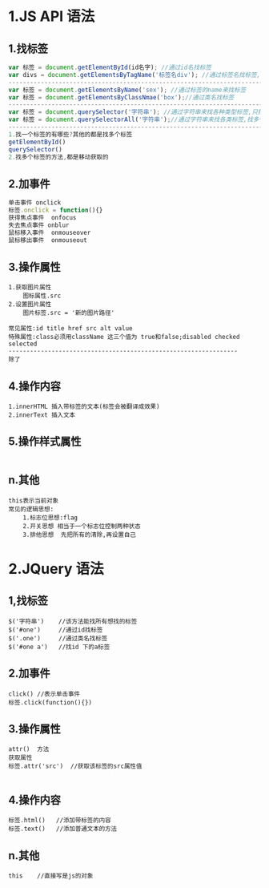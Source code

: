 # 1.JS API 语法

## 1.找标签

```js
var 标签 = document.getElementById(id名字);	//通过id名找标签
var divs = document.getElementsByTagName('标签名div'); //通过标签名找标签,找到的是多个标签,返回数组
-----------------------------------------------------------------------
var 标签 = document.getElementsByName('sex');	//通过标签的name来找标签
var 标签 = document.getElementsByClassNmae('box');//通过类名找标签
------------------------------------------------------------------------
var 标签 = document.querySelector('字符串');	//通过字符串来找各种类型标签,只找一个元素
var 标签 = document.querySelectorAll('字符串');//通过字符串来找各类标签,找多个
-------------------------------------------------------------------------
1.找一个标签的有哪些?其他的都是找多个标签
getElementById()
querySelector()
2.找多个标签的方法,都是移动获取的
```

## 2.加事件

```js
单击事件 onclick
标签.onclick = function(){}
获得焦点事件	onfocus
失去焦点事件 onblur
鼠标移入事件	onmouseover
鼠标移出事件	onmouseout
```

## 3.操作属性

```
1.获取图片属性
	图标属性.src
2.设置图片属性
	图片标签.src = '新的图片路径'
	
常见属性:id title href src alt value
特殊属性:class必须用className 这三个值为 true和false;disabled checked selected
----------------------------------------------------------------
除了
```

## 4.操作内容

```
1.innerHTML	插入带标签的文本(标签会被翻译成效果)
2.innerText	插入文本
```

## 5.操作样式属性

```

```

## n.其他

```
this表示当前对象
常见的逻辑思想:
	1.标志位思想:flag
	2.开关思想 相当于一个标志位控制两种状态
	3.排他思想	先把所有的清除,再设置自己
```



# 2.JQuery 语法

## 1,找标签

```
$('字符串')	//该方法能找所有想找的标签
$('#one')	  //通过id找标签
$('.one')     //通过类名找标签
$('#one a')	  //找id 下的a标签
```

## 2.加事件

```
click()	//表示单击事件
标签.click(function(){})
```

## 3.操作属性

```
attr()	方法
获取属性
标签.attr('src')	//获取该标签的src属性值


```

## 4.操作内容

```
标签.html()	//添加带标签的内容
标签.text()	//添加普通文本的方法
```

## n.其他

```
this	//直接写是js的对象

```

